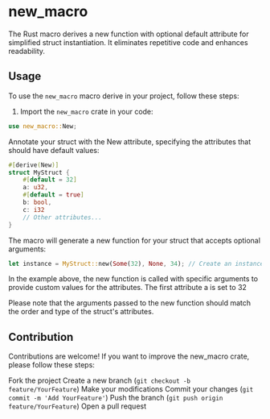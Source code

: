 # new_macro
The Rust macro derives a new function with optional default attribute for simplified struct instantiation. It eliminates repetitive code and enhances readability.

## Usage

To use the `new_macro` macro derive in your project, follow these steps:

1. Import the `new_macro` crate in your code:

```rust
use new_macro::New;
```
Annotate your struct with the New attribute, specifying the attributes that should have default values:
```rust
#[derive(New)]
struct MyStruct {
    #[default = 32]
    a: u32,
    #[default = true]
    b: bool,
    c: i32
    // Other attributes...
}
```
The macro will generate a new function for your struct that accepts optional arguments:
```rust
let instance = MyStruct::new(Some(32), None, 34); // Create an instance with custom values
```
In the example above, the new function is called with specific arguments to provide custom values for the attributes. The first attribute a is set to 32

Please note that the arguments passed to the new function should match the order and type of the struct's attributes.

## Contribution
Contributions are welcome! If you want to improve the new_macro crate, please follow these steps:

Fork the project
Create a new branch (`git checkout -b feature/YourFeature`)
Make your modifications
Commit your changes (`git commit -m 'Add YourFeature'`)
Push the branch (`git push origin feature/YourFeature`)
Open a pull request
